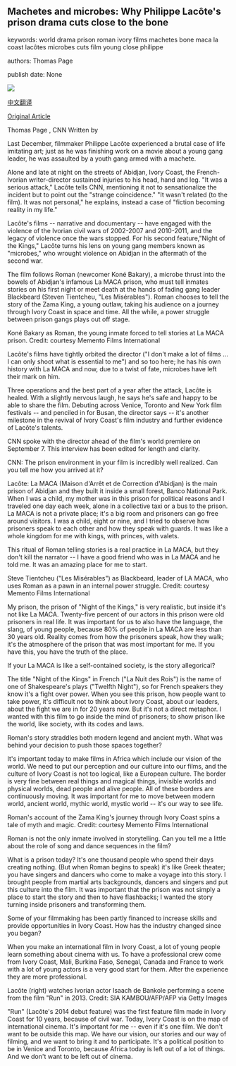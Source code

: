 ## Machetes and microbes: Why Philippe Lacôte's prison drama cuts close to the bone

keywords: world drama prison roman ivory films machetes bone maca la coast lacôtes microbes cuts film young close philippe

authors: Thomas Page

publish date: None

![](https://cdn.cnn.com/cnnnext/dam/assets/200904135359-philippe-lacote-portrait-2017-file-super-tease.jpg)

[中文翻译](Machetes%20and%20microbes%3A%20Why%20Philippe%20Lac%C3%B4te%27s%20prison%20drama%20cuts%20close%20to%20the%20bone_zh.md)

[Original Article](https://edition.cnn.com/style/article/venice-2020-night-of-the-kings-philippe-lacote-spc-intl/index.html)

Thomas Page , CNN Written by

Last December, filmmaker Philippe Lacôte experienced a brutal case of life imitating art; just as he was finishing work on a movie about a young gang leader, he was assaulted by a youth gang armed with a machete.

Alone and late at night on the streets of Abidjan, Ivory Coast, the French-Ivorian writer-director sustained injuries to his head, hand and leg. "It was a serious attack," Lacôte tells CNN, mentioning it not to sensationalize the incident but to point out the "strange coincidence." "It wasn't related (to the film). It was not personal," he explains, instead a case of "fiction becoming reality in my life."

Lacôte's films -- narrative and documentary -- have engaged with the violence of the Ivorian civil wars of 2002-2007 and 2010-2011, and the legacy of violence once the wars stopped. For his second feature,"Night of the Kings," Lacôte turns his lens on young gang members known as "microbes," who wrought violence on Abidjan in the aftermath of the second war.

The film follows Roman (newcomer Koné Bakary), a microbe thrust into the bowels of Abidjan's infamous La MACA prison, who must tell inmates stories on his first night or meet death at the hands of fading gang leader Blackbeard (Steven Tientcheu, "Les Misérables"). Roman chooses to tell the story of the Zama King, a young outlaw, taking his audience on a journey through Ivory Coast in space and time. All the while, a power struggle between prison gangs plays out off stage.

Koné Bakary as Roman, the young inmate forced to tell stories at La MACA prison. Credit: courtesy Memento Films International

Lacôte's films have tightly orbited the director ("I don't make a lot of films ... I can only shoot what is essential to me") and so too here; he has his own history with La MACA and now, due to a twist of fate, microbes have left their mark on him.

Three operations and the best part of a year after the attack, Lacôte is healed. With a slightly nervous laugh, he says he's safe and happy to be able to share the film. Debuting across Venice, Toronto and New York film festivals -- and penciled in for Busan, the director says -- it's another milestone in the revival of Ivory Coast's film industry and further evidence of Lacôte's talents.

CNN spoke with the director ahead of the film's world premiere on September 7. This interview has been edited for length and clarity.

CNN: The prison environment in your film is incredibly well realized. Can you tell me how you arrived at it?

Lacôte: La MACA (Maison d'Arrêt et de Correction d'Abidjan) is the main prison of Abidjan and they built it inside a small forest, Banco National Park. When I was a child, my mother was in this prison for political reasons and I traveled one day each week, alone in a collective taxi or a bus to the prison. La MACA is not a private place; it's a big room and prisoners can go free around visitors. I was a child, eight or nine, and I tried to observe how prisoners speak to each other and how they speak with guards. It was like a whole kingdom for me with kings, with princes, with valets.

This ritual of Roman telling stories is a real practice in La MACA, but they don't kill the narrator -- I have a good friend who was in La MACA and he told me. It was an amazing place for me to start.

Steve Tientcheu ​("Les Misérables") as Blackbeard, leader of LA MACA, who uses Roman as a pawn in an internal power struggle. Credit: courtesy Memento Films International

My prison, the prison of "Night of the Kings," is very realistic, but inside it's not like La MACA. Twenty-five percent of our actors in this prison were old prisoners in real life. It was important for us to also have the language, the slang, of young people, because 80% of people in La MACA are less than 30 years old. Reality comes from how the prisoners speak, how they walk; it's the atmosphere of the prison that was most important for me. If you have this, you have the truth of the place.

If your La MACA is like a self-contained society, is the story allegorical?

The title "Night of the Kings" in French ("La Nuit des Rois") is the name of one of Shakespeare's plays ("Twelfth Night"), so for French speakers they know it's a fight over power. When you see this prison, how people want to take power, it's difficult not to think about Ivory Coast, about our leaders, about the fight we are in for 20 years now. But it's not a direct metaphor. I wanted with this film to go inside the mind of prisoners; to show prison like the world, like society, with its codes and laws.

Roman's story straddles both modern legend and ancient myth. What was behind your decision to push those spaces together?

It's important today to make films in Africa which include our vision of the world. We need to put our perception and our culture into our films, and the culture of Ivory Coast is not too logical, like a European culture. The border is very fine between real things and magical things, invisible worlds and physical worlds, dead people and alive people. All of these borders are continuously moving. It was important for me to move between modern world, ancient world, mythic world, mystic world -- it's our way to see life.

Roman's account of the Zama King's journey through Ivory Coast spins a tale of myth and magic. Credit: courtesy Memento Films International

Roman is not the only inmate involved in storytelling. Can you tell me a little about the role of song and dance sequences in the film?

What is a prison today? It's one thousand people who spend their days creating nothing. (But when Roman begins to speak) it's like Greek theater; you have singers and dancers who come to make a voyage into this story. I brought people from martial arts backgrounds, dancers and singers and put this culture into the film. It was important that the prison was not simply a place to start the story and then to have flashbacks; I wanted the story turning inside prisoners and transforming them.

Some of your filmmaking has been partly financed to increase skills and provide opportunities in Ivory Coast. How has the industry changed since you began?

When you make an international film in Ivory Coast, a lot of young people learn something about cinema with us. To have a professional crew come from Ivory Coast, Mali, Burkina Faso, Senegal, Canada and France to work with a lot of young actors is a very good start for them. After the experience they are more professional.

Lacôte (right) watches Ivorian actor Isaach de Bankole performing a scene from the film "Run" in 2013. Credit: SIA KAMBOU/AFP/AFP via Getty Images

"Run" (Lacôte's 2014 debut feature) was the first feature film made in Ivory Coast for 10 years, because of civil war. Today, Ivory Coast is on the map of international cinema. It's important for me -- even if it's one film. We don't want to be outside this map. We have our vision, our stories and our way of filming, and we want to bring it and to participate. It's a political position to be in Venice and Toronto, because Africa today is left out of a lot of things. And we don't want to be left out of cinema.